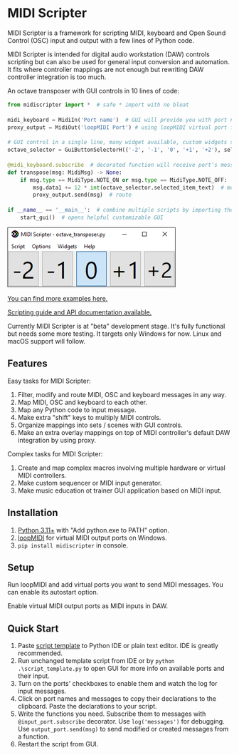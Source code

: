 # MIDI Scripter

MIDI Scripter is a framework for scripting MIDI, keyboard and Open Sound Control (OSC) input and output with a few lines of Python code.

MIDI Scripter is intended for digital audio workstation (DAW) controls scripting but can also be used for general input conversion and automation. It fits where controller mappings are not enough but rewriting DAW controller integration is too much. 

An octave transposer with GUI controls in 10 lines of code:

``` python
from midiscripter import *  # safe * import with no bloat

midi_keyboard = MidiIn('Port name')  # GUI will provide you with port names
proxy_output = MidiOut('loopMIDI Port') # using loopMIDI virtual port for output

# GUI control in a single line, many widget available, custom widgets supported
octave_selector = GuiButtonSelectorH(('-2', '-1', '0', '+1', '+2'), select='0')

@midi_keyboard.subscribe  # decorated function will receive port's messages
def transpose(msg: MidiMsg) -> None:
	if msg.type == MidiType.NOTE_ON or msg.type == MidiType.NOTE_OFF:  # filter
		msg.data1 += 12 * int(octave_selector.selected_item_text)  # modify
		proxy_output.send(msg)  # route

if __name__ == '__main__':  # combine multiple scripts by importing them
	start_gui()  # opens helpful customizable GUI
```

![Screenshot](https://github.com/Maboroshy/midi-scripter/blob/master/examples/octave_transposer/screenshot.png?raw=true)

[You can find more examples here.](https://github.com/Maboroshy/midi-scripter/tree/master/examples)

[Scripting guide and API documentation available.](https://maboroshy.github.io/midi-scripter)

Currently MIDI Scripter is at "beta" development stage. It's fully functional but needs some more testing. It targets only Windows for now. Linux and macOS support will follow.

## Features
Easy tasks for MIDI Scripter:  
1. Filter, modify and route MIDI, OSC and keyboard messages in any way.  
2. Map MIDI, OSC and keyboard to each other.  
3. Map any Python code to input message.  
4. Make extra "shift" keys to multiply MIDI controls.  
5. Organize mappings into sets / scenes with GUI controls.  
6. Make an extra overlay mappings on top of MIDI controller's default DAW integration by using proxy.  

Complex tasks for MIDI Scripter:
1. Create and map complex macros involving multiple hardware or virtual MIDI controllers.
2. Make custom sequencer or MIDI input generator.
3. Make music education ot trainer GUI application based on MIDI input.

## Installation
1. [Python 3.11+](https://www.python.org/downloads/) with "Add python.exe to PATH" option.
2. [loopMIDI](https://www.tobias-erichsen.de/software/loopmidi.html) for virtual MIDI output ports on Windows.
3. `pip install midiscripter` in console.

## Setup
Run loopMIDI and add virtual ports you want to send MIDI messages. You can enable its autostart option.

Enable virtual MIDI output ports as MIDI inputs in DAW. 

## Quick Start
1. Paste [script template](examples/script_template.py) to Python IDE or plain text editor. IDE is greatly recommended.
2. Run unchanged template script from IDE or by `python .\script_template.py` to open GUI for more info on available ports and their input.
3. Turn on the ports' checkboxes to enable them and watch the log for input messages.
4. Click on port names and messages to copy their declarations to the clipboard. Paste the declarations to your script.
5. Write the functions you need. Subscribe them to messages with `@input_port.subscribe` decorator. Use `log('messages')` for debugging. Use `output_port.send(msg)` to send modified or created messages from a function.
6. Restart the script from GUI.
